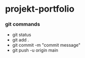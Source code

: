 # projekt-portfolio
### git commands
- git status
- git add .
- git commit -m "commit message"
- git push -u origin main
